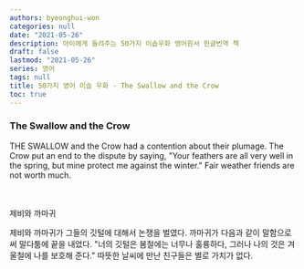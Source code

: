 ```yaml
---
authors: byeonghui-won
categories: null
date: "2021-05-26"
description: 아이에게 들려주는 50가지 이솝우화 영어원서 한글번역 책
draft: false
lastmod: "2021-05-26"
series: 영어
tags: null
title: 50가지 영어 이솝 우화 - The Swallow and the Crow
toc: true
---
```





### The Swallow and the Crow

THE SWALLOW and the Crow had a contention about their plumage. The Crow put an end to the dispute by saying, "Your feathers are all very well in the spring, but mine protect me against the winter." Fair weather friends are not worth much.

　

제비와 까마귀

   



제비와 까마귀가 그들의 깃털에 대해서 논쟁을 벌였다. 까마귀가 다음과 같이 말함으로써 말다툼에 끝을 내었다. "너의 깃털은 봄철에는 너무나 훌륭하다, 그러나 나의 것은 겨울철에 나를 보호해 준다." 따뜻한 날씨에 만난 친구들은 별로 가치가 없다.

　
